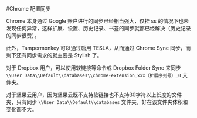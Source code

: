 #Chrome 配置同步

Chrome 本身通过 Google 账户进行的同步已经相当强大，仅挂 ss 的情况下也未发现任何异常，这样扩展、设置、历史记录、书签的同步就都已经解决（历史记录的同步很赞）。

此外，Tampermonkey 可以通过启用 TESLA，从而通过 Chrome Sync 同步，而剩下还有同步需求的就主要是 Stylish 了。

对于 Dropbox 用户，可以使用软链接等命令或 Dropbox Folder Sync 来同步  ```\\User Data\\Default\\databases\\chrome-extension_xxx（扩展序列号）_0``` 文件夹。

对于坚果云用户，因为坚果云既不支持软链接也不支持30字符以上长度的文件夹，只有同步 ```\\User Data\\Default\\databases``` 文件夹，好在该文件夹体积和变化都不大。
